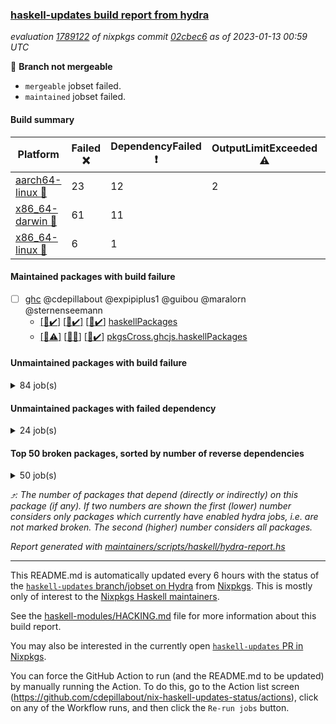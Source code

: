 ### [haskell-updates build report from hydra](https://hydra.nixos.org/jobset/nixpkgs/haskell-updates)
*evaluation [1789122](https://hydra.nixos.org/eval/1789122) of nixpkgs commit [02cbec6](https://github.com/NixOS/nixpkgs/commits/02cbec616aa7b7cafe3b76a39031c0c74c07106a) as of 2023-01-13 00:59 UTC*

:red_circle: **Branch not mergeable**
  * `mergeable` jobset failed.
  * `maintained` jobset failed.

#### Build summary

 | Platform | Failed :x: | DependencyFailed :heavy_exclamation_mark: | OutputLimitExceeded :warning: | TimedOut :hourglass::no_entry_sign: | Success :heavy_check_mark: | 
 | --- | --- | --- | --- | --- | --- | 
 | [aarch64-linux :iphone:](https://hydra.nixos.org/eval/1789122?filter=.aarch64-linux) | 23 | 12 | 2 | 2 | 6427 | 
 | [x86_64-darwin :apple:](https://hydra.nixos.org/eval/1789122?filter=.x86_64-darwin) | 61 | 11 |  | 196 | 6139 | 
 | [x86_64-linux :penguin:](https://hydra.nixos.org/eval/1789122?filter=.x86_64-linux) | 6 | 1 |  | 2 | 6492 | 
#### Maintained packages with build failure
- [ ] [ghc](https://hydra.nixos.org/eval/1789122?filter=ghc) @cdepillabout @expipiplus1 @guibou @maralorn @sternenseemann
  - [[:iphone::heavy_check_mark:]](https://hydra.nixos.org/build/202430067) [[:apple::heavy_check_mark:]](https://hydra.nixos.org/build/202425639) [[:penguin::heavy_check_mark:]](https://hydra.nixos.org/build/202416186) [haskellPackages](https://hydra.nixos.org/eval/1789122?filter=haskellPackages.ghc)
  - [[:iphone::warning:]](https://hydra.nixos.org/build/205132150) [[:apple::x:]](https://hydra.nixos.org/build/205132269) [[:penguin::heavy_check_mark:]](https://hydra.nixos.org/build/205139156) [pkgsCross.ghcjs.haskellPackages](https://hydra.nixos.org/eval/1789122?filter=pkgsCross.ghcjs.haskellPackages.ghc)
#### Unmaintained packages with build failure
<details><summary>84 job(s) </summary>

- [ ] [[:iphone::x:]](https://hydra.nixos.org/build/205131171) [[:apple::heavy_check_mark:]](https://hydra.nixos.org/build/205139102) [[:penguin::heavy_check_mark:]](https://hydra.nixos.org/build/205133615) [haskellPackages.hw-json-simd](https://hydra.nixos.org/eval/1789122?filter=haskellPackages.hw-json-simd)  :arrow_heading_up: 3 | 8
- [ ] [[:iphone::x:]](https://hydra.nixos.org/build/205135856) [[:apple::heavy_check_mark:]](https://hydra.nixos.org/build/205139242) [[:penguin::heavy_check_mark:]](https://hydra.nixos.org/build/205136152) [haskellPackages.hw-simd](https://hydra.nixos.org/eval/1789122?filter=haskellPackages.hw-simd)  :arrow_heading_up: 2 | 8
- [ ] [[:iphone::x:]](https://hydra.nixos.org/build/205137611) [[:apple::x:]](https://hydra.nixos.org/build/205133912) [[:penguin::heavy_check_mark:]](https://hydra.nixos.org/build/205137258) [haskellPackages.quic](https://hydra.nixos.org/eval/1789122?filter=haskellPackages.quic)  :arrow_heading_up: 2 | 2
- [ ] [[:iphone::x:]](https://hydra.nixos.org/build/202421573) [[:apple::heavy_check_mark:]](https://hydra.nixos.org/build/202418260) [[:penguin::heavy_check_mark:]](https://hydra.nixos.org/build/202425856) [haskellPackages.Crypto](https://hydra.nixos.org/eval/1789122?filter=haskellPackages.Crypto)  :arrow_heading_up: 1 | 22
- [ ] [[:iphone::heavy_check_mark:]](https://hydra.nixos.org/build/205132688) [[:apple::x:]](https://hydra.nixos.org/build/205138870) [[:penguin::heavy_check_mark:]](https://hydra.nixos.org/build/205135792) [haskellPackages.thyme](https://hydra.nixos.org/eval/1789122?filter=haskellPackages.thyme)  :arrow_heading_up: 1 | 15
- [ ] [[:iphone::heavy_check_mark:]](https://hydra.nixos.org/build/205138362) [[:apple::x:]](https://hydra.nixos.org/build/205131735) [[:penguin::heavy_check_mark:]](https://hydra.nixos.org/build/205137833) [haskellPackages.inline-r](https://hydra.nixos.org/eval/1789122?filter=haskellPackages.inline-r)  :arrow_heading_up: 1 | 4
- [ ] [[:iphone::x:]](https://hydra.nixos.org/build/202422717) [[:apple::heavy_check_mark:]](https://hydra.nixos.org/build/202426386) [[:penguin::heavy_check_mark:]](https://hydra.nixos.org/build/202428144) [haskellPackages.long-double](https://hydra.nixos.org/eval/1789122?filter=haskellPackages.long-double)  :arrow_heading_up: 1 | 2
- [ ] [[:iphone::heavy_check_mark:]](https://hydra.nixos.org/build/205135247) [[:apple::x:]](https://hydra.nixos.org/build/205135382) [[:penguin::heavy_check_mark:]](https://hydra.nixos.org/build/205135963) [haskellPackages.posix-socket](https://hydra.nixos.org/eval/1789122?filter=haskellPackages.posix-socket)  :arrow_heading_up: 1 | 2
- [ ] [[:iphone::x:]](https://hydra.nixos.org/build/205137037) [[:apple::x:]](https://hydra.nixos.org/build/205136572) [[:penguin::x:]](https://hydra.nixos.org/build/205133572) [haskellPackages.shake-cabal](https://hydra.nixos.org/eval/1789122?filter=haskellPackages.shake-cabal)  :arrow_heading_up: 1 | 2
- [ ] [[:iphone::x:]](https://hydra.nixos.org/build/205137738) [[:apple::heavy_check_mark:]](https://hydra.nixos.org/build/205136905) [[:penguin::heavy_check_mark:]](https://hydra.nixos.org/build/205131290) [haskellPackages.componentm](https://hydra.nixos.org/eval/1789122?filter=haskellPackages.componentm)  :arrow_heading_up: 1 | 1
- [ ] [[:iphone::x:]](https://hydra.nixos.org/build/202417930) [[:apple::heavy_check_mark:]](https://hydra.nixos.org/build/202430377) [[:penguin::heavy_check_mark:]](https://hydra.nixos.org/build/202419841) [haskellPackages.nlopt-haskell](https://hydra.nixos.org/eval/1789122?filter=haskellPackages.nlopt-haskell)  :arrow_heading_up: 1 | 1
- [ ] [[:iphone::heavy_check_mark:]](https://hydra.nixos.org/build/202428372) [[:apple::x:]](https://hydra.nixos.org/build/202423142) [[:penguin::heavy_check_mark:]](https://hydra.nixos.org/build/202421039) [haskellPackages.openal-ffi](https://hydra.nixos.org/eval/1789122?filter=haskellPackages.openal-ffi)  :arrow_heading_up: 1 | 1
- [ ] [[:iphone::x:]](https://hydra.nixos.org/build/205132309) [[:apple::x:]](https://hydra.nixos.org/build/205133205) [[:penguin::heavy_check_mark:]](https://hydra.nixos.org/build/205134445) [haskellPackages.swisstable](https://hydra.nixos.org/eval/1789122?filter=haskellPackages.swisstable)  :arrow_heading_up: 1 | 1
- [ ] [[:iphone::x:]](https://hydra.nixos.org/build/202427092) [[:apple::heavy_check_mark:]](https://hydra.nixos.org/build/202433526) [[:penguin::heavy_check_mark:]](https://hydra.nixos.org/build/202428264) [haskellPackages.freetype2](https://hydra.nixos.org/eval/1789122?filter=haskellPackages.freetype2)  :arrow_heading_up: 0 | 9
- [ ] [[:iphone::heavy_check_mark:]](https://hydra.nixos.org/build/205134863) [[:apple::x:]](https://hydra.nixos.org/build/205138649) [[:penguin::heavy_check_mark:]](https://hydra.nixos.org/build/205133442) [haskellPackages.chr-core](https://hydra.nixos.org/eval/1789122?filter=haskellPackages.chr-core)  :arrow_heading_up: 0 | 5
- [ ] [[:iphone::heavy_check_mark:]](https://hydra.nixos.org/build/205136825) [[:apple::x:]](https://hydra.nixos.org/build/205132698) [[:penguin::heavy_check_mark:]](https://hydra.nixos.org/build/205138813) [haskellPackages.pipes-zlib](https://hydra.nixos.org/eval/1789122?filter=haskellPackages.pipes-zlib)  :arrow_heading_up: 0 | 5
- [ ] [[:iphone::heavy_check_mark:]](https://hydra.nixos.org/build/202423908) [[:apple::x:]](https://hydra.nixos.org/build/202435790) [[:penguin::heavy_check_mark:]](https://hydra.nixos.org/build/202417988) [haskellPackages.hmidi](https://hydra.nixos.org/eval/1789122?filter=haskellPackages.hmidi)  :arrow_heading_up: 0 | 4
- [ ] [[:iphone::x:]](https://hydra.nixos.org/build/202435088) [[:apple::heavy_check_mark:]](https://hydra.nixos.org/build/202430782) [[:penguin::heavy_check_mark:]](https://hydra.nixos.org/build/202426261) [haskellPackages.picosat](https://hydra.nixos.org/eval/1789122?filter=haskellPackages.picosat)  :arrow_heading_up: 0 | 3
- [ ] [[:iphone::heavy_check_mark:]](https://hydra.nixos.org/build/205131588) [[:apple::x:]](https://hydra.nixos.org/build/205130391) [[:penguin::heavy_check_mark:]](https://hydra.nixos.org/build/205138354) [haskellPackages.wai-middleware-metrics](https://hydra.nixos.org/eval/1789122?filter=haskellPackages.wai-middleware-metrics)  :arrow_heading_up: 0 | 3
- [ ] [[:iphone::heavy_check_mark:]](https://hydra.nixos.org/build/202425185) [[:apple::x:]](https://hydra.nixos.org/build/203194258) [[:penguin::heavy_check_mark:]](https://hydra.nixos.org/build/202428882) [haskellPackages.SDL-mixer](https://hydra.nixos.org/eval/1789122?filter=haskellPackages.SDL-mixer)  :arrow_heading_up: 0 | 2
- [ ] [[:iphone::heavy_check_mark:]](https://hydra.nixos.org/build/204521401) [[:apple::x:]](https://hydra.nixos.org/build/204521439) [[:penguin::heavy_check_mark:]](https://hydra.nixos.org/build/204521387) [haskellPackages.h-raylib](https://hydra.nixos.org/eval/1789122?filter=haskellPackages.h-raylib)  :arrow_heading_up: 0 | 1
- [ ] [[:iphone::heavy_check_mark:]](https://hydra.nixos.org/build/202431795) [[:apple::x:]](https://hydra.nixos.org/build/202416334) [[:penguin::heavy_check_mark:]](https://hydra.nixos.org/build/202434942) [haskellPackages.hamid](https://hydra.nixos.org/eval/1789122?filter=haskellPackages.hamid)  :arrow_heading_up: 0 | 1
- [ ] [[:iphone::heavy_check_mark:]](https://hydra.nixos.org/build/205133801) [[:apple::x:]](https://hydra.nixos.org/build/205134176) [[:penguin::heavy_check_mark:]](https://hydra.nixos.org/build/205133705) [haskellPackages.hmatrix-morpheus](https://hydra.nixos.org/eval/1789122?filter=haskellPackages.hmatrix-morpheus)  :arrow_heading_up: 0 | 1
- [ ] [[:iphone::heavy_check_mark:]](https://hydra.nixos.org/build/202427340) [[:apple::x:]](https://hydra.nixos.org/build/202430442) [[:penguin::heavy_check_mark:]](https://hydra.nixos.org/build/202419088) [haskellPackages.huckleberry](https://hydra.nixos.org/eval/1789122?filter=haskellPackages.huckleberry)  :arrow_heading_up: 0 | 1
- [ ] [[:iphone::heavy_check_mark:]](https://hydra.nixos.org/build/202423886) [[:apple::x:]](https://hydra.nixos.org/build/202425806) [[:penguin::heavy_check_mark:]](https://hydra.nixos.org/build/202433480) [haskellPackages.select](https://hydra.nixos.org/eval/1789122?filter=haskellPackages.select)  :arrow_heading_up: 0 | 1
- [ ] [[:iphone::heavy_check_mark:]](https://hydra.nixos.org/build/203502062) [[:apple::x:]](https://hydra.nixos.org/build/203508618) [[:penguin::heavy_check_mark:]](https://hydra.nixos.org/build/203511126) [haskellPackages.simple-vec3](https://hydra.nixos.org/eval/1789122?filter=haskellPackages.simple-vec3)  :arrow_heading_up: 0 | 1
- [ ] [[:iphone::heavy_check_mark:]](https://hydra.nixos.org/build/203505734) [[:apple::x:]](https://hydra.nixos.org/build/203501142) [[:penguin::heavy_check_mark:]](https://hydra.nixos.org/build/203508546) [haskellPackages.sysinfo](https://hydra.nixos.org/eval/1789122?filter=haskellPackages.sysinfo)  :arrow_heading_up: 0 | 1
- [ ] [[:iphone::heavy_check_mark:]](https://hydra.nixos.org/build/203510531) [[:apple::x:]](https://hydra.nixos.org/build/203503861) [[:penguin::heavy_check_mark:]](https://hydra.nixos.org/build/203501769) [haskellPackages.FractalArt](https://hydra.nixos.org/eval/1789122?filter=haskellPackages.FractalArt) 
- [ ] [[:iphone::x:]](https://hydra.nixos.org/build/202420797) [[:apple::heavy_check_mark:]](https://hydra.nixos.org/build/202436365) [[:penguin::heavy_check_mark:]](https://hydra.nixos.org/build/202427200) [haskellPackages.HsASA](https://hydra.nixos.org/eval/1789122?filter=haskellPackages.HsASA) 
- [ ] [[:iphone::heavy_check_mark:]](https://hydra.nixos.org/build/202435395) [[:apple::x:]](https://hydra.nixos.org/build/202417422) [[:penguin::heavy_check_mark:]](https://hydra.nixos.org/build/202430954) [haskellPackages.al](https://hydra.nixos.org/eval/1789122?filter=haskellPackages.al) 
- [ ] [[:iphone::x:]](https://hydra.nixos.org/build/205130372) [[:apple::x:]](https://hydra.nixos.org/build/205129723) [[:penguin::x:]](https://hydra.nixos.org/build/205134138) [haskellPackages.asn1-ber-syntax](https://hydra.nixos.org/eval/1789122?filter=haskellPackages.asn1-ber-syntax) 
- [ ] [[:iphone::heavy_check_mark:]](https://hydra.nixos.org/build/203503717) [[:apple::x:]](https://hydra.nixos.org/build/203509434) [[:penguin::heavy_check_mark:]](https://hydra.nixos.org/build/203509306) [haskellPackages.env-extra](https://hydra.nixos.org/eval/1789122?filter=haskellPackages.env-extra) 
- [ ] [[:iphone::heavy_check_mark:]](https://hydra.nixos.org/build/205138798) [[:apple::x:]](https://hydra.nixos.org/build/205133155) [[:penguin::heavy_check_mark:]](https://hydra.nixos.org/build/205134287) [haskellPackages.epub-tools](https://hydra.nixos.org/eval/1789122?filter=haskellPackages.epub-tools) 
- [ ] [[:iphone::heavy_check_mark:]](https://hydra.nixos.org/build/205137821) [[:apple::x:]](https://hydra.nixos.org/build/205138519) [[:penguin::heavy_check_mark:]](https://hydra.nixos.org/build/205133186) [haskellPackages.exiftool](https://hydra.nixos.org/eval/1789122?filter=haskellPackages.exiftool) 
- [ ] [[:iphone::x:]](https://hydra.nixos.org/build/205134027) [[:penguin::x:]](https://hydra.nixos.org/build/205138096) [haskellPackages.festival](https://hydra.nixos.org/eval/1789122?filter=haskellPackages.festival) 
- [ ] [[:iphone::heavy_check_mark:]](https://hydra.nixos.org/build/202430271) [[:apple::x:]](https://hydra.nixos.org/build/202436430) [[:penguin::heavy_check_mark:]](https://hydra.nixos.org/build/202416704) [haskellPackages.fudgets](https://hydra.nixos.org/eval/1789122?filter=haskellPackages.fudgets) 
- [ ] [[:iphone::heavy_check_mark:]](https://hydra.nixos.org/build/205136422) [[:apple::x:]](https://hydra.nixos.org/build/205132706) [[:penguin::heavy_check_mark:]](https://hydra.nixos.org/build/205132433) [haskellPackages.gerrit](https://hydra.nixos.org/eval/1789122?filter=haskellPackages.gerrit) 
- [ ] [ghc-lib](https://hydra.nixos.org/eval/1789122?filter=ghc-lib) 
  - [[:iphone::heavy_check_mark:]](https://hydra.nixos.org/build/202415372) [[:apple::heavy_check_mark:]](https://hydra.nixos.org/build/202420620) [[:penguin::heavy_check_mark:]](https://hydra.nixos.org/build/202436058) [haskell.packages.ghc8107](https://hydra.nixos.org/eval/1789122?filter=haskell.packages.ghc8107.ghc-lib)
  - [[:iphone::x:]](https://hydra.nixos.org/build/202432716) [[:apple::x:]](https://hydra.nixos.org/build/202421851) [[:penguin::x:]](https://hydra.nixos.org/build/202432410) [haskell.packages.ghc884](https://hydra.nixos.org/eval/1789122?filter=haskell.packages.ghc884.ghc-lib)
  - [[:iphone::heavy_check_mark:]](https://hydra.nixos.org/build/202431629) [[:apple::heavy_check_mark:]](https://hydra.nixos.org/build/202430373) [[:penguin::heavy_check_mark:]](https://hydra.nixos.org/build/202433873) [haskell.packages.ghc902](https://hydra.nixos.org/eval/1789122?filter=haskell.packages.ghc902.ghc-lib)
  - [[:iphone::heavy_check_mark:]](https://hydra.nixos.org/build/202428546) [[:apple::heavy_check_mark:]](https://hydra.nixos.org/build/202428909) [[:penguin::heavy_check_mark:]](https://hydra.nixos.org/build/202428449) [haskell.packages.ghc924](https://hydra.nixos.org/eval/1789122?filter=haskell.packages.ghc924.ghc-lib)
  - [[:iphone::heavy_check_mark:]](https://hydra.nixos.org/build/202433874) [[:apple::heavy_check_mark:]](https://hydra.nixos.org/build/202434011) [[:penguin::heavy_check_mark:]](https://hydra.nixos.org/build/202429700) [haskell.packages.ghc925](https://hydra.nixos.org/eval/1789122?filter=haskell.packages.ghc925.ghc-lib)
  - [[:iphone::heavy_check_mark:]](https://hydra.nixos.org/build/203389427) [[:apple::heavy_check_mark:]](https://hydra.nixos.org/build/203389426) [[:penguin::heavy_check_mark:]](https://hydra.nixos.org/build/203389429) [haskell.packages.ghc944](https://hydra.nixos.org/eval/1789122?filter=haskell.packages.ghc944.ghc-lib)
  - [[:iphone::heavy_check_mark:]](https://hydra.nixos.org/build/202434897) [[:apple::heavy_check_mark:]](https://hydra.nixos.org/build/202423469) [[:penguin::heavy_check_mark:]](https://hydra.nixos.org/build/202431067) [haskellPackages](https://hydra.nixos.org/eval/1789122?filter=haskellPackages.ghc-lib)
- [ ] [[:iphone::x:]](https://hydra.nixos.org/build/203626686) [[:penguin::heavy_check_mark:]](https://hydra.nixos.org/build/203626642) [haskellPackages.gnome-keyring](https://hydra.nixos.org/eval/1789122?filter=haskellPackages.gnome-keyring) 
- [ ] [[:apple::x:]](https://hydra.nixos.org/build/205138386) [haskellPackages.gtk-mac-integration](https://hydra.nixos.org/eval/1789122?filter=haskellPackages.gtk-mac-integration) 
- [ ] [[:iphone::heavy_check_mark:]](https://hydra.nixos.org/build/205135561) [[:apple::x:]](https://hydra.nixos.org/build/205138253) [[:penguin::heavy_check_mark:]](https://hydra.nixos.org/build/205137078) [haskellPackages.gtk-traymanager](https://hydra.nixos.org/eval/1789122?filter=haskellPackages.gtk-traymanager) 
- [ ] [[:apple::x:]](https://hydra.nixos.org/build/205137799) [haskellPackages.gtk3-mac-integration](https://hydra.nixos.org/eval/1789122?filter=haskellPackages.gtk3-mac-integration) 
- [ ] [[:iphone::heavy_check_mark:]](https://hydra.nixos.org/build/205133242) [[:apple::x:]](https://hydra.nixos.org/build/205133709) [[:penguin::heavy_check_mark:]](https://hydra.nixos.org/build/205137406) [haskellPackages.highlight](https://hydra.nixos.org/eval/1789122?filter=haskellPackages.highlight) 
- [ ] [[:iphone::heavy_check_mark:]](https://hydra.nixos.org/build/205130371) [[:apple::x:]](https://hydra.nixos.org/build/205132632) [[:penguin::heavy_check_mark:]](https://hydra.nixos.org/build/205135486) [haskellPackages.hinotify-conduit](https://hydra.nixos.org/eval/1789122?filter=haskellPackages.hinotify-conduit) 
- [ ] [[:iphone::heavy_check_mark:]](https://hydra.nixos.org/build/205131792) [[:apple::x:]](https://hydra.nixos.org/build/205130867) [[:penguin::heavy_check_mark:]](https://hydra.nixos.org/build/205135923) [haskellPackages.hssh](https://hydra.nixos.org/eval/1789122?filter=haskellPackages.hssh) 
- [ ] [[:iphone::heavy_check_mark:]](https://hydra.nixos.org/build/202430380) [[:apple::x:]](https://hydra.nixos.org/build/202435742) [[:penguin::heavy_check_mark:]](https://hydra.nixos.org/build/202432776) [haskellPackages.hsshellscript](https://hydra.nixos.org/eval/1789122?filter=haskellPackages.hsshellscript) 
- [ ] [[:iphone::heavy_check_mark:]](https://hydra.nixos.org/build/202418023) [[:apple::x:]](https://hydra.nixos.org/build/202430436) [[:penguin::heavy_check_mark:]](https://hydra.nixos.org/build/202426581) [haskellPackages.hssourceinfo](https://hydra.nixos.org/eval/1789122?filter=haskellPackages.hssourceinfo) 
- [ ] [[:iphone::heavy_check_mark:]](https://hydra.nixos.org/build/203505227) [[:apple::x:]](https://hydra.nixos.org/build/203506099) [[:penguin::heavy_check_mark:]](https://hydra.nixos.org/build/203502314) [haskellPackages.hunspell-hs](https://hydra.nixos.org/eval/1789122?filter=haskellPackages.hunspell-hs) 
- [ ] [[:apple::x:]](https://hydra.nixos.org/build/205136889) [[:penguin::heavy_check_mark:]](https://hydra.nixos.org/build/205136741) [haskellPackages.inline-asm](https://hydra.nixos.org/eval/1789122?filter=haskellPackages.inline-asm) 
- [ ] [[:iphone::heavy_check_mark:]](https://hydra.nixos.org/build/205133721) [[:apple::x:]](https://hydra.nixos.org/build/205138018) [[:penguin::heavy_check_mark:]](https://hydra.nixos.org/build/205138694) [haskellPackages.interprocess](https://hydra.nixos.org/eval/1789122?filter=haskellPackages.interprocess) 
- [ ] [[:iphone::heavy_check_mark:]](https://hydra.nixos.org/build/205129911) [[:apple::x:]](https://hydra.nixos.org/build/205129774) [[:penguin::heavy_check_mark:]](https://hydra.nixos.org/build/205132736) [haskellPackages.ipcvar](https://hydra.nixos.org/eval/1789122?filter=haskellPackages.ipcvar) 
- [ ] [[:apple::x:]](https://hydra.nixos.org/build/202424556) [haskellPackages.kqueue](https://hydra.nixos.org/eval/1789122?filter=haskellPackages.kqueue) 
- [ ] [[:iphone::x:]](https://hydra.nixos.org/build/205130401) [[:apple::heavy_check_mark:]](https://hydra.nixos.org/build/205138961) [[:penguin::x:]](https://hydra.nixos.org/build/205137334) [haskellPackages.libsecp256k1](https://hydra.nixos.org/eval/1789122?filter=haskellPackages.libsecp256k1) 
- [ ] [[:iphone::heavy_check_mark:]](https://hydra.nixos.org/build/202429811) [[:apple::x:]](https://hydra.nixos.org/build/202415593) [[:penguin::heavy_check_mark:]](https://hydra.nixos.org/build/202430903) [haskellPackages.linux-framebuffer](https://hydra.nixos.org/eval/1789122?filter=haskellPackages.linux-framebuffer) 
- [ ] [[:iphone::heavy_check_mark:]](https://hydra.nixos.org/build/205130853) [[:apple::x:]](https://hydra.nixos.org/build/205130579) [[:penguin::heavy_check_mark:]](https://hydra.nixos.org/build/205129702) [haskellPackages.mediawiki2latex](https://hydra.nixos.org/eval/1789122?filter=haskellPackages.mediawiki2latex) 
- [ ] [[:iphone::heavy_check_mark:]](https://hydra.nixos.org/build/205135016) [[:apple::x:]](https://hydra.nixos.org/build/205134802) [[:penguin::heavy_check_mark:]](https://hydra.nixos.org/build/205135019) [haskellPackages.memfd](https://hydra.nixos.org/eval/1789122?filter=haskellPackages.memfd) 
- [ ] [[:iphone::x:]](https://hydra.nixos.org/build/205133943) [[:apple::x:]](https://hydra.nixos.org/build/205133951) [[:penguin::x:]](https://hydra.nixos.org/build/205131816) [haskellPackages.monadic-bang](https://hydra.nixos.org/eval/1789122?filter=haskellPackages.monadic-bang) 
- [ ] [[:iphone::heavy_check_mark:]](https://hydra.nixos.org/build/205131160) [[:apple::x:]](https://hydra.nixos.org/build/205135257) [[:penguin::heavy_check_mark:]](https://hydra.nixos.org/build/205129610) [haskellPackages.nix-serve-ng](https://hydra.nixos.org/eval/1789122?filter=haskellPackages.nix-serve-ng) 
- [ ] [[:iphone::heavy_check_mark:]](https://hydra.nixos.org/build/205131963) [[:apple::x:]](https://hydra.nixos.org/build/205134074) [[:penguin::heavy_check_mark:]](https://hydra.nixos.org/build/205132232) [haskellPackages.persistent-pagination](https://hydra.nixos.org/eval/1789122?filter=haskellPackages.persistent-pagination) 
- [ ] [[:iphone::heavy_check_mark:]](https://hydra.nixos.org/build/205133073) [[:apple::x:]](https://hydra.nixos.org/build/205139083) [[:penguin::heavy_check_mark:]](https://hydra.nixos.org/build/205129730) [haskellPackages.phatsort](https://hydra.nixos.org/eval/1789122?filter=haskellPackages.phatsort) 
- [ ] [[:iphone::heavy_check_mark:]](https://hydra.nixos.org/build/205137423) [[:apple::x:]](https://hydra.nixos.org/build/205131312) [[:penguin::heavy_check_mark:]](https://hydra.nixos.org/build/205138877) [haskellPackages.ping-wrapper](https://hydra.nixos.org/eval/1789122?filter=haskellPackages.ping-wrapper) 
- [ ] [[:iphone::heavy_check_mark:]](https://hydra.nixos.org/build/203509982) [[:apple::x:]](https://hydra.nixos.org/build/203513028) [[:penguin::heavy_check_mark:]](https://hydra.nixos.org/build/203501314) [haskellPackages.posix-timer](https://hydra.nixos.org/eval/1789122?filter=haskellPackages.posix-timer) 
- [ ] [[:iphone::heavy_check_mark:]](https://hydra.nixos.org/build/205137369) [[:apple::x:]](https://hydra.nixos.org/build/205135419) [[:penguin::heavy_check_mark:]](https://hydra.nixos.org/build/205130279) [haskellPackages.procex](https://hydra.nixos.org/eval/1789122?filter=haskellPackages.procex) 
- [ ] [[:iphone::heavy_check_mark:]](https://hydra.nixos.org/build/203504459) [[:apple::x:]](https://hydra.nixos.org/build/203512730) [[:penguin::heavy_check_mark:]](https://hydra.nixos.org/build/203503468) [haskellPackages.pthread](https://hydra.nixos.org/eval/1789122?filter=haskellPackages.pthread) 
- [ ] [[:iphone::heavy_check_mark:]](https://hydra.nixos.org/build/205133250) [[:apple::x:]](https://hydra.nixos.org/build/205131521) [[:penguin::heavy_check_mark:]](https://hydra.nixos.org/build/205135838) [haskellPackages.sandwich-webdriver](https://hydra.nixos.org/eval/1789122?filter=haskellPackages.sandwich-webdriver) 
- [ ] [[:iphone::heavy_check_mark:]](https://hydra.nixos.org/build/202432097) [[:apple::x:]](https://hydra.nixos.org/build/202425944) [[:penguin::heavy_check_mark:]](https://hydra.nixos.org/build/202427952) [haskellPackages.shared-memory](https://hydra.nixos.org/eval/1789122?filter=haskellPackages.shared-memory) 
- [ ] [[:iphone::x:]](https://hydra.nixos.org/build/205132559) [[:apple::heavy_check_mark:]](https://hydra.nixos.org/build/205133189) [[:penguin::heavy_check_mark:]](https://hydra.nixos.org/build/205130162) [haskellPackages.significant-figures](https://hydra.nixos.org/eval/1789122?filter=haskellPackages.significant-figures) 
- [ ] [[:iphone::heavy_check_mark:]](https://hydra.nixos.org/build/205130692) [[:apple::x:]](https://hydra.nixos.org/build/205129806) [[:penguin::heavy_check_mark:]](https://hydra.nixos.org/build/205134740) [haskellPackages.statistics-skinny](https://hydra.nixos.org/eval/1789122?filter=haskellPackages.statistics-skinny) 
- [ ] [[:iphone::heavy_check_mark:]](https://hydra.nixos.org/build/205137679) [[:apple::x:]](https://hydra.nixos.org/build/205138980) [[:penguin::heavy_check_mark:]](https://hydra.nixos.org/build/205129938) [haskellPackages.tailfile-hinotify](https://hydra.nixos.org/eval/1789122?filter=haskellPackages.tailfile-hinotify) 
- [ ] [[:iphone::x:]](https://hydra.nixos.org/build/205131839) [[:apple::heavy_check_mark:]](https://hydra.nixos.org/build/205137867) [[:penguin::heavy_check_mark:]](https://hydra.nixos.org/build/205132717) [haskellPackages.the-snip](https://hydra.nixos.org/eval/1789122?filter=haskellPackages.the-snip) 
- [ ] [[:iphone::x:]](https://hydra.nixos.org/build/205132606) [[:apple::heavy_check_mark:]](https://hydra.nixos.org/build/205133092) [[:penguin::heavy_check_mark:]](https://hydra.nixos.org/build/205137073) [haskellPackages.thread-supervisor](https://hydra.nixos.org/eval/1789122?filter=haskellPackages.thread-supervisor) 
- [ ] [[:iphone::x:]](https://hydra.nixos.org/build/202424843) [[:apple::heavy_check_mark:]](https://hydra.nixos.org/build/202430364) [[:penguin::heavy_check_mark:]](https://hydra.nixos.org/build/202432968) [haskellPackages.wiringPi](https://hydra.nixos.org/eval/1789122?filter=haskellPackages.wiringPi) 
- [ ] [[:iphone::x:]](https://hydra.nixos.org/build/202424744) [[:apple::heavy_check_mark:]](https://hydra.nixos.org/build/202416582) [[:penguin::heavy_check_mark:]](https://hydra.nixos.org/build/202416260) [haskellPackages.x86-64bit](https://hydra.nixos.org/eval/1789122?filter=haskellPackages.x86-64bit) 
- [ ] [[:iphone::heavy_check_mark:]](https://hydra.nixos.org/build/202418227) [[:apple::x:]](https://hydra.nixos.org/build/202419197) [[:penguin::heavy_check_mark:]](https://hydra.nixos.org/build/202436039) [haskellPackages.xmonad-utils](https://hydra.nixos.org/eval/1789122?filter=haskellPackages.xmonad-utils) 
- [ ] [[:iphone::heavy_check_mark:]](https://hydra.nixos.org/build/202426690) [[:apple::x:]](https://hydra.nixos.org/build/202430057) [[:penguin::heavy_check_mark:]](https://hydra.nixos.org/build/202426520) [haskellPackages.yoga](https://hydra.nixos.org/eval/1789122?filter=haskellPackages.yoga) 
- [ ] [[:iphone::heavy_check_mark:]](https://hydra.nixos.org/build/202425259) [[:apple::x:]](https://hydra.nixos.org/build/202416959) [[:penguin::heavy_check_mark:]](https://hydra.nixos.org/build/202418284) [haskellPackages.zot](https://hydra.nixos.org/eval/1789122?filter=haskellPackages.zot) 
- [ ] [[:iphone::heavy_check_mark:]](https://hydra.nixos.org/build/202431702) [[:apple::x:]](https://hydra.nixos.org/build/202433071) [[:penguin::heavy_check_mark:]](https://hydra.nixos.org/build/202420076) [haskellPackages.zxcvbn-c](https://hydra.nixos.org/eval/1789122?filter=haskellPackages.zxcvbn-c) 
</details>

#### Unmaintained packages with failed dependency
<details><summary>24 job(s) </summary>

- [ ] [[:iphone::heavy_exclamation_mark:]](https://hydra.nixos.org/build/205136722) [[:apple::heavy_check_mark:]](https://hydra.nixos.org/build/205130937) [[:penguin::heavy_check_mark:]](https://hydra.nixos.org/build/205129625) [haskellPackages.hw-json-standard-cursor](https://hydra.nixos.org/eval/1789122?filter=haskellPackages.hw-json-standard-cursor)  :arrow_heading_up: 1 | 6
- [ ] [[:iphone::heavy_exclamation_mark:]](https://hydra.nixos.org/build/205138335) [[:apple::heavy_check_mark:]](https://hydra.nixos.org/build/205136749) [[:penguin::heavy_check_mark:]](https://hydra.nixos.org/build/205136637) [haskellPackages.hw-json-simple-cursor](https://hydra.nixos.org/eval/1789122?filter=haskellPackages.hw-json-simple-cursor)  :arrow_heading_up: 1 | 4
- [ ] [[:iphone::heavy_exclamation_mark:]](https://hydra.nixos.org/build/205134003) [[:apple::heavy_exclamation_mark:]](https://hydra.nixos.org/build/205132066) [[:penguin::heavy_check_mark:]](https://hydra.nixos.org/build/205138557) [haskellPackages.http3](https://hydra.nixos.org/eval/1789122?filter=haskellPackages.http3)  :arrow_heading_up: 1 | 1
- [ ] [[:iphone::heavy_exclamation_mark:]](https://hydra.nixos.org/build/205133612) [[:apple::heavy_check_mark:]](https://hydra.nixos.org/build/205132835) [[:penguin::heavy_check_mark:]](https://hydra.nixos.org/build/205136851) [haskellPackages.hw-dsv](https://hydra.nixos.org/eval/1789122?filter=haskellPackages.hw-dsv)  :arrow_heading_up: 0 | 3
- [ ] [[:iphone::heavy_exclamation_mark:]](https://hydra.nixos.org/build/205139056) [[:apple::heavy_check_mark:]](https://hydra.nixos.org/build/205132519) [[:penguin::heavy_check_mark:]](https://hydra.nixos.org/build/205132887) [haskellPackages.hw-json](https://hydra.nixos.org/eval/1789122?filter=haskellPackages.hw-json)  :arrow_heading_up: 0 | 3
- [ ] [[:iphone::heavy_exclamation_mark:]](https://hydra.nixos.org/build/203510590) [[:apple::heavy_check_mark:]](https://hydra.nixos.org/build/203512567) [[:penguin::heavy_check_mark:]](https://hydra.nixos.org/build/203509561) [haskellPackages.hS3](https://hydra.nixos.org/eval/1789122?filter=haskellPackages.hS3)  :arrow_heading_up: 0 | 1
- [ ] [[:iphone::heavy_check_mark:]](https://hydra.nixos.org/build/205137324) [[:apple::heavy_exclamation_mark:]](https://hydra.nixos.org/build/205137908) [[:penguin::heavy_check_mark:]](https://hydra.nixos.org/build/205134188) [haskellPackages.network-dns](https://hydra.nixos.org/eval/1789122?filter=haskellPackages.network-dns)  :arrow_heading_up: 0 | 1
- [ ] [[:iphone::heavy_exclamation_mark:]](https://hydra.nixos.org/build/205133764) [[:apple::heavy_exclamation_mark:]](https://hydra.nixos.org/build/205138072) [[:penguin::heavy_exclamation_mark:]](https://hydra.nixos.org/build/205130464) [haskellPackages.shake-ats](https://hydra.nixos.org/eval/1789122?filter=haskellPackages.shake-ats)  :arrow_heading_up: 0 | 1
- [ ] [[:iphone::heavy_check_mark:]](https://hydra.nixos.org/build/205129966) [[:apple::heavy_exclamation_mark:]](https://hydra.nixos.org/build/205138855) [[:penguin::heavy_check_mark:]](https://hydra.nixos.org/build/205135841) [haskellPackages.H](https://hydra.nixos.org/eval/1789122?filter=haskellPackages.H) 
- [ ] [[:iphone::heavy_exclamation_mark:]](https://hydra.nixos.org/build/205131681) [[:apple::heavy_check_mark:]](https://hydra.nixos.org/build/205132148) [[:penguin::heavy_check_mark:]](https://hydra.nixos.org/build/205131394) [haskellPackages.componentm-devel](https://hydra.nixos.org/eval/1789122?filter=haskellPackages.componentm-devel) 
- [ ] [[:iphone::heavy_check_mark:]](https://hydra.nixos.org/build/205131426) [[:apple::heavy_exclamation_mark:]](https://hydra.nixos.org/build/205135475) [[:penguin::heavy_check_mark:]](https://hydra.nixos.org/build/205130758) [haskellPackages.fastparser](https://hydra.nixos.org/eval/1789122?filter=haskellPackages.fastparser) 
- [ ] [hello](https://hydra.nixos.org/eval/1789122?filter=hello) 
  - [[:iphone::heavy_check_mark:]](https://hydra.nixos.org/build/202434015) [[:apple::heavy_check_mark:]](https://hydra.nixos.org/build/202421551) [[:penguin::heavy_check_mark:]](https://hydra.nixos.org/build/202430153) [haskellPackages](https://hydra.nixos.org/eval/1789122?filter=haskellPackages.hello)
  - [[:iphone::warning:]](https://hydra.nixos.org/build/205135222) [[:apple::heavy_exclamation_mark:]](https://hydra.nixos.org/build/205133121) [[:penguin::heavy_check_mark:]](https://hydra.nixos.org/build/205136135) [pkgsCross.ghcjs.haskellPackages](https://hydra.nixos.org/eval/1789122?filter=pkgsCross.ghcjs.haskellPackages.hello)
  -   [[:penguin::heavy_check_mark:]](https://hydra.nixos.org/build/204928287) [pkgsMusl.haskellPackages](https://hydra.nixos.org/eval/1789122?filter=pkgsMusl.haskellPackages.hello)
  -   [[:penguin::heavy_check_mark:]](https://hydra.nixos.org/build/204928239) [pkgsStatic.haskell.packages.native-bignum.ghc924](https://hydra.nixos.org/eval/1789122?filter=pkgsStatic.haskell.packages.native-bignum.ghc924.hello)
  -   [[:penguin::heavy_check_mark:]](https://hydra.nixos.org/build/204928256) [pkgsStatic.haskellPackages](https://hydra.nixos.org/eval/1789122?filter=pkgsStatic.haskellPackages.hello)
- [ ] [[:iphone::heavy_exclamation_mark:]](https://hydra.nixos.org/build/205135123) [[:apple::heavy_check_mark:]](https://hydra.nixos.org/build/205130512) [[:penguin::heavy_check_mark:]](https://hydra.nixos.org/build/205132397) [haskellPackages.hmatrix-nlopt](https://hydra.nixos.org/eval/1789122?filter=haskellPackages.hmatrix-nlopt) 
- [ ] [[:iphone::heavy_exclamation_mark:]](https://hydra.nixos.org/build/205137874) [[:apple::heavy_exclamation_mark:]](https://hydra.nixos.org/build/205138139) [[:penguin::heavy_check_mark:]](https://hydra.nixos.org/build/205136254) [haskellPackages.hs-swisstable-hashtables-class](https://hydra.nixos.org/eval/1789122?filter=haskellPackages.hs-swisstable-hashtables-class) 
- [ ] [[:iphone::heavy_check_mark:]](https://hydra.nixos.org/build/205135991) [[:apple::heavy_exclamation_mark:]](https://hydra.nixos.org/build/205130203) [[:penguin::heavy_check_mark:]](https://hydra.nixos.org/build/205132619) [haskellPackages.ihaskell-inline-r](https://hydra.nixos.org/eval/1789122?filter=haskellPackages.ihaskell-inline-r) 
- [ ] [[:iphone::heavy_check_mark:]](https://hydra.nixos.org/build/203509260) [[:apple::heavy_exclamation_mark:]](https://hydra.nixos.org/build/203504666) [[:penguin::heavy_check_mark:]](https://hydra.nixos.org/build/203502308) [haskellPackages.intricacy](https://hydra.nixos.org/eval/1789122?filter=haskellPackages.intricacy) 
- [ ] [[:iphone::heavy_exclamation_mark:]](https://hydra.nixos.org/build/205130534) [[:apple::heavy_check_mark:]](https://hydra.nixos.org/build/205137771) [[:penguin::heavy_check_mark:]](https://hydra.nixos.org/build/205131782) [haskellPackages.rounded-hw](https://hydra.nixos.org/eval/1789122?filter=haskellPackages.rounded-hw) 
- [ ] [[:iphone::heavy_exclamation_mark:]](https://hydra.nixos.org/build/205130463) [[:apple::heavy_exclamation_mark:]](https://hydra.nixos.org/build/205133527) [[:penguin::heavy_check_mark:]](https://hydra.nixos.org/build/205136219) [haskellPackages.warp-quic](https://hydra.nixos.org/eval/1789122?filter=haskellPackages.warp-quic) 
- [ ] [[:iphone::heavy_check_mark:]](https://hydra.nixos.org/build/202421771) [[:apple::heavy_exclamation_mark:]](https://hydra.nixos.org/build/202420460) [[:penguin::heavy_check_mark:]](https://hydra.nixos.org/build/202420292) [haskellPackages.xbattbar](https://hydra.nixos.org/eval/1789122?filter=haskellPackages.xbattbar) 
</details>

#### Top 50 broken packages, sorted by number of reverse dependencies
<details><summary>50 job(s) </summary>

[amazonka-core](https://packdeps.haskellers.com/reverse/amazonka-core) :arrow_heading_up: 187  
[gogol-core](https://packdeps.haskellers.com/reverse/gogol-core) :arrow_heading_up: 184  
[haskell98](https://packdeps.haskellers.com/reverse/haskell98) :arrow_heading_up: 153  
[th-desugar](https://packdeps.haskellers.com/reverse/th-desugar) :arrow_heading_up: 57  
[enumerator](https://packdeps.haskellers.com/reverse/enumerator) :arrow_heading_up: 56  
[util](https://packdeps.haskellers.com/reverse/util) :arrow_heading_up: 49  
[derive](https://packdeps.haskellers.com/reverse/derive) :arrow_heading_up: 48  
[cgi](https://packdeps.haskellers.com/reverse/cgi) :arrow_heading_up: 46  
[amazonka](https://packdeps.haskellers.com/reverse/amazonka) :arrow_heading_up: 45  
[TypeCompose](https://packdeps.haskellers.com/reverse/TypeCompose) :arrow_heading_up: 44  
[accelerate](https://packdeps.haskellers.com/reverse/accelerate) :arrow_heading_up: 42  
[PrimitiveArray](https://packdeps.haskellers.com/reverse/PrimitiveArray) :arrow_heading_up: 35  
[rank1dynamic](https://packdeps.haskellers.com/reverse/rank1dynamic) :arrow_heading_up: 33  
[distributed-static](https://packdeps.haskellers.com/reverse/distributed-static) :arrow_heading_up: 31  
[distributed-process](https://packdeps.haskellers.com/reverse/distributed-process) :arrow_heading_up: 30  
[iteratee](https://packdeps.haskellers.com/reverse/iteratee) :arrow_heading_up: 29  
[storablevector](https://packdeps.haskellers.com/reverse/storablevector) :arrow_heading_up: 29  
[sydtest](https://packdeps.haskellers.com/reverse/sydtest) :arrow_heading_up: 26  
[crypto-numbers](https://packdeps.haskellers.com/reverse/crypto-numbers) :arrow_heading_up: 25  
[either-unwrap](https://packdeps.haskellers.com/reverse/either-unwrap) :arrow_heading_up: 25  
[crypto-pubkey](https://packdeps.haskellers.com/reverse/crypto-pubkey) :arrow_heading_up: 22  
[haskelldb](https://packdeps.haskellers.com/reverse/haskelldb) :arrow_heading_up: 22  
[wxdirect](https://packdeps.haskellers.com/reverse/wxdirect) :arrow_heading_up: 22  
[BiobaseTypes](https://packdeps.haskellers.com/reverse/BiobaseTypes) :arrow_heading_up: 21  
[alg](https://packdeps.haskellers.com/reverse/alg) :arrow_heading_up: 21  
[amazonka-s3](https://packdeps.haskellers.com/reverse/amazonka-s3) :arrow_heading_up: 21  
[mmsyn2](https://packdeps.haskellers.com/reverse/mmsyn2) :arrow_heading_up: 21  
[polysemy-resume](https://packdeps.haskellers.com/reverse/polysemy-resume) :arrow_heading_up: 21  
[wxc](https://packdeps.haskellers.com/reverse/wxc) :arrow_heading_up: 21  
[biocore](https://packdeps.haskellers.com/reverse/biocore) :arrow_heading_up: 20  
[bzlib](https://packdeps.haskellers.com/reverse/bzlib) :arrow_heading_up: 20  
[polysemy-conc](https://packdeps.haskellers.com/reverse/polysemy-conc) :arrow_heading_up: 20  
[wxcore](https://packdeps.haskellers.com/reverse/wxcore) :arrow_heading_up: 20  
[attoparsec-enumerator](https://packdeps.haskellers.com/reverse/attoparsec-enumerator) :arrow_heading_up: 19  
[bytestring-show](https://packdeps.haskellers.com/reverse/bytestring-show) :arrow_heading_up: 19  
[fay](https://packdeps.haskellers.com/reverse/fay) :arrow_heading_up: 19  
[wx](https://packdeps.haskellers.com/reverse/wx) :arrow_heading_up: 19  
[BiobaseENA](https://packdeps.haskellers.com/reverse/BiobaseENA) :arrow_heading_up: 18  
[asn1-data](https://packdeps.haskellers.com/reverse/asn1-data) :arrow_heading_up: 18  
[dbus-core](https://packdeps.haskellers.com/reverse/dbus-core) :arrow_heading_up: 18  
[gtksourceview2](https://packdeps.haskellers.com/reverse/gtksourceview2) :arrow_heading_up: 18  
[hsc3](https://packdeps.haskellers.com/reverse/hsc3) :arrow_heading_up: 18  
[polysemy-log](https://packdeps.haskellers.com/reverse/polysemy-log) :arrow_heading_up: 18  
[ukrainian-phonetics-basic](https://packdeps.haskellers.com/reverse/ukrainian-phonetics-basic) :arrow_heading_up: 18  
[BiobaseXNA](https://packdeps.haskellers.com/reverse/BiobaseXNA) :arrow_heading_up: 17  
[HGamer3D-Data](https://packdeps.haskellers.com/reverse/HGamer3D-Data) :arrow_heading_up: 17  
[certificate](https://packdeps.haskellers.com/reverse/certificate) :arrow_heading_up: 17  
[clash-prelude](https://packdeps.haskellers.com/reverse/clash-prelude) :arrow_heading_up: 17  
[clay](https://packdeps.haskellers.com/reverse/clay) :arrow_heading_up: 17  
[dbus-client](https://packdeps.haskellers.com/reverse/dbus-client) :arrow_heading_up: 17  
</details>


*:arrow_heading_up:: The number of packages that depend (directly or indirectly) on this package (if any). If two numbers are shown the first (lower) number considers only packages which currently have enabled hydra jobs, i.e. are not marked broken. The second (higher) number considers all packages.*

*Report generated with [maintainers/scripts/haskell/hydra-report.hs](https://github.com/NixOS/nixpkgs/blob/haskell-updates/maintainers/scripts/haskell/hydra-report.hs)*


----------------------------------------------------------------------

This README.md is automatically updated every 6 hours with the status of the
[`haskell-updates` branch/jobset on Hydra](https://hydra.nixos.org/jobset/nixpkgs/haskell-updates)
from [Nixpkgs](https://github.com/NixOS/nixpkgs).  This is mostly only of
interest to the [Nixpkgs Haskell maintainers](https://github.com/orgs/NixOS/teams/haskell).

See the
[haskell-modules/HACKING.md](https://github.com/NixOS/nixpkgs/blob/haskell-updates/pkgs/development/haskell-modules/HACKING.md)
file for more information about this build report.

You may also be interested in the currently open
[`haskell-updates` PR in Nixpkgs](https://github.com/nixos/nixpkgs/pulls?q=is%3Apr+is%3Aopen+head%3Ahaskell-updates).

You can force the GitHub Action to run (and the README.md to be updated) by
manually running the Action.  To do this, go to the Action list screen
(https://github.com/cdepillabout/nix-haskell-updates-status/actions),
click on any of the Workflow runs, and then click the `Re-run jobs` button.
